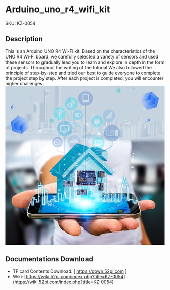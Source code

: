 # Arduino_uno_r4_wifi_kit
SKU: KZ-0054  
## Description
This is an Arduino UNO R4 Wi-Fi kit. Based on the characteristics of the UNO R4 Wi-Fi board, we carefully selected a variety of sensors and used these sensors to gradually lead you to learn and explore in depth in the form of projects. Throughout the writing of the tutorial We also followed the principle of step-by-step and tried our best to guide everyone to complete the project step by step. After each project is completed, you will encounter higher challenges.
![Features](https://github.com/geeekpi/Arduino_uno_r4_wifi_kit/blob/main/KZ-0054-7.jpg)

## Documentations Download
* TF card Contents Download: [ https://down.52pi.com ]
* Wiki: [https://wiki.52pi.com/index.php?title=KZ-0054](https://wiki.52pi.com/index.php?title=KZ-0054)
